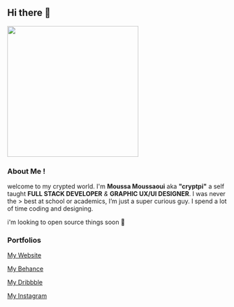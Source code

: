 ## Hi there 👋

<img src="https://media.giphy.com/media/JsDTORwdZOEIhg7tHl/giphy.gif" width="300px">


### About Me !
welcome to my crypted world. I'm **Moussa Moussaoui** aka **"cryptpi"** a self taught **FULL STACK DEVELOPER** *&* **GRAPHIC UX/UI DESIGNER**. I was never the > best at school or academics, I’m just a super curious guy. I spend a lot of time coding and designing.

i'm looking to open source things soon 👾


### Portfolios


[My Website](https://www.cryptpi.com/)

[My Behance](https://www.behance.net/cryptpi)

[My Dribbble](https://www.dribbble.com/cryptpi)

[My Instagram](https://www.instagram.com/cryptpi)
